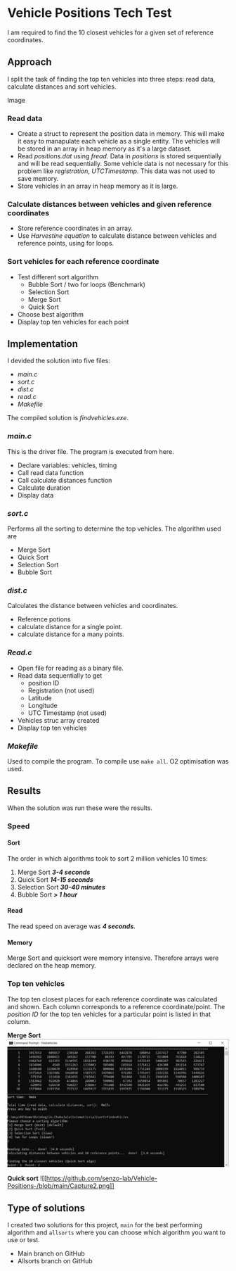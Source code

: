 # Vehicle Positions Tech Test
I am required to find the 10 closest vehicles for a given set of reference coordinates.

## Approach
I split the task of finding the top ten vehicles into three steps: read data, calculate distances and sort vehicles.

Image

### Read data
- Create a struct to represent the position data in memory. This will make it easy to manapulate each vehicle as a single entity. The vehicles will be stored in an array in heap memory as it's a large dataset.
- Read *positions.dat* using *fread.* Data in *positions* is stored sequentially and will be read sequentially. Some vehicle data is not necessary for this problem like *registration*, *UTCTimestamp*. This data was not used to save memory.
- Store vehicles in an array in heap memory as it is large.

### Calculate distances between vehicles and given reference coordinates
- Store reference coordinates in an array.
- Use *Harvestine equation* to calculate distance between vehicles and reference points, using for loops. 

### Sort vehicles for each reference coordinate
- Test different sort algorithm
	- Bubble Sort / two for loops (Benchmark)
	- Selection Sort
	- Merge Sort
	- Quick Sort
- Choose best algorithm
- Display top ten vehicles for each point

## Implementation
I devided the solution into five files:
- *main.c*
- *sort.c*
- *dist.c*
- *read.c*
- *Makefile*

The compiled solution is *findvehicles.exe*.

### *main.c* 
This is the driver file. The program is executed from here. 
- Declare variables: vehicles, timing
- Call read data function
- Call calculate distances function
- Calculate duration
- Display data

### ***sort.c***
Performs all the sorting to determine the top vehicles. The algorithm used are
- Merge Sort
- Quick Sort
- Selection Sort
- Bubble Sort

### ***dist.c***
Calculates the distance between vehicles and coordinates.
- Reference potions
- calculate distance for a single point.
- calculate distance for a many points.

### ***Read.c***
- Open file for reading as a binary file.
- Read data sequentially to get
	- position ID
	- Registration (not used)
	- Latitude
	- Longitude
	- UTC Timestamp (not used)
- Vehicles struc array created 
- Display top ten vehicles

### ***Makefile***
Used to compile the program. To compile use `make all`. O2 optimisation was used.

## Results
When the solution was run these were the results.

### Speed
#### Sort
The order in which algorithms took to sort 2 million vehicles 10 times:
1. Merge Sort ***3-4 seconds***
2. Quick Sort ***14-15 seconds***
3. Selection Sort ***30-40 minutes***
4. Bubble Sort ***> 1 hour*** 

#### Read
The read speed on average was ***4 seconds***.

#### Memory
Merge Sort and quicksort were memory intensive. Therefore arrays were declared on the heap memory.

### Top ten vehicles
The top ten closest places for each reference coordinate was calculated and shown. Each column corresponds to a reference coordinate/point. The  *position ID* for the top ten vehicles for a particular point is listed in that column.

**Merge Sort**
 ![Merge sort](capture.png)

**Quick sort**
![[https://github.com/senzo-lab/Vehicle-Positions-/blob/main/Capture2.png]]


## Type of solutions
I created two solutions for this project, `main` for the best performing algorithm and `allsorts` where you can choose which algorithm you want to use or test.

- Main branch on GitHub
- Allsorts branch on GitHub
